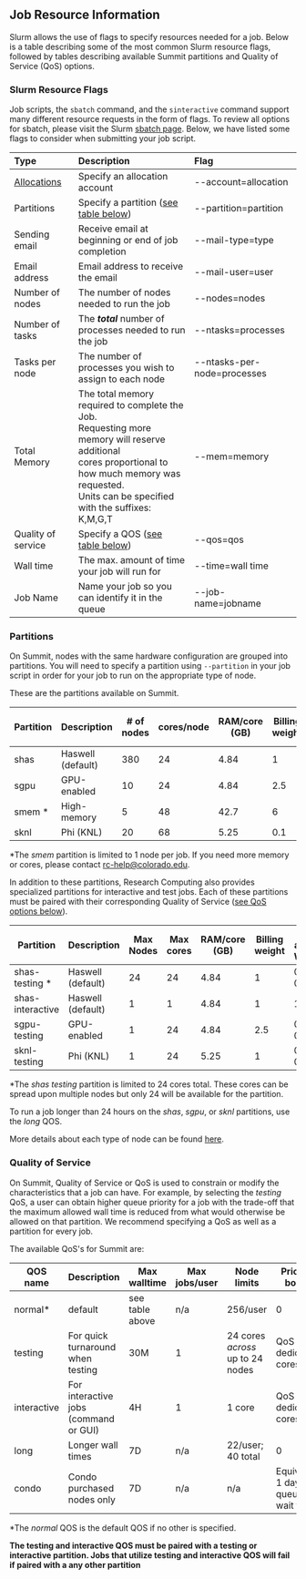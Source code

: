 ## Job Resource Information

Slurm allows the use of flags to specify resources needed for a job. Below is a table describing some of the most common Slurm resource flags, followed by tables describing available Summit partitions and Quality of Service (QoS) options.

### Slurm Resource Flags

Job scripts, the `sbatch` command, and the `sinteractive` command support many different resource requests in the form of flags. To review all options for sbatch, please visit the Slurm [sbatch page](http://slurm.schedmd.com/sbatch.html). Below, we have listed some flags to consider when submitting your job script.

| Type               | Description                                         | Flag                       |
| :----------------- | :-------------------------------------------------- | :------------------------- |
| [Allocations](../access/allocations)    | Specify an allocation account  | --account=allocation       |
| Partitions         | Specify a partition ([see table below](#partitions)) | --partition=partition |
| Sending email      | Receive email at beginning or end of job completion | --mail-type=type           |
| Email address      | Email address to receive the email                  | --mail-user=user           |
| Number of nodes    | The number of nodes needed to run the job           | --nodes=nodes              |
| Number of tasks    | The ***total*** number of processes needed to run the job | --ntasks=processes   |
| Tasks per node     | The number of processes you wish to assign to each node | --ntasks-per-node=processes |
| Total Memory       | The total memory required to complete the Job. <br> Requesting more memory will reserve additional <br> cores proportional to how much memory was requested. <br> Units can be specified with the suffixes: K,M,G,T | --mem=memory |
| Quality of service | Specify a QOS ([see table below](#quality-of-service)) | --qos=qos               |
| Wall time          | The max. amount of time your job will run for       | --time=wall time           |
| Job Name           | Name your job so you can identify it in the queue   | --job-name=jobname         |


### Partitions

On Summit, nodes with the same hardware configuration are grouped into partitions. You will need to specify a partition using `--partition` in your job script in order for your job to run on the appropriate type of node.

These are the partitions available on Summit.

| Partition | Description       | # of nodes | cores/node | RAM/core (GB) | Billing weight | Default and Max Walltime |
| --------- | ----------------- | ---------- | ---------- | ------------- | -------------- | ------------------------ |
| shas      | Haswell (default) | 380        | 24         | 4.84          | 1              | 4H, 24H                  |
| sgpu      | GPU-enabled       | 10         | 24         | 4.84          | 2.5            | 4H, 24H                  |
| smem *    | High-memory       | 5          | 48         | 42.7          | 6              | 4H, 7D                   |
| sknl      | Phi (KNL)         | 20         | 68         | 5.25          | 0.1            | 4H, 24H                  |

*The *smem* partition is limited to 1 node per job. If you need more memory or cores, please contact [rc-help@colorado.edu](rc-help@colorado.edu).

In addition to these partitions, Research Computing also provides specialized partitions for interactive and test jobs. Each of these partitions must be paired with their corresponding Quality of Service ([see QoS options below](#quality-of-service)).

| Partition        | Description       | Max Nodes | Max cores | RAM/core (GB) | Billing weight | Default and Max Walltime |
| ---------------- | ----------------- | --------- | --------- | ------------- | -------------- | ------------------------ |
| shas-testing *   | Haswell (default) | 24        | 24        | 4.84          | 1              | 0.5H, 0.5H               |
| shas-interactive | Haswell (default) | 1         | 1         | 4.84          | 1              | 1H, 4H                   |
| sgpu-testing     | GPU-enabled       | 1         | 24        | 4.84          | 2.5            | 0.5H, 0.5H               |
| sknl-testing     | Phi (KNL)         | 1         | 24        | 5.25          | 1              | 0.5H, 0.5H               |

*The *shas testing* partition is limited to 24 cores total. These cores can be spread upon multiple nodes but only 24 will be available for the partition.

To run a job longer than 24 hours on the *shas*, *sgpu*, or *sknl* partitions, use the *long* QOS.

More details about each type of node can be found [here](https://www.colorado.edu/rc/resources/summit/specifications).

### Quality of Service

On Summit, Quality of Service or QoS is used to constrain or modify the characteristics that a job can have. For example, by selecting the *testing* QoS, a user can obtain higher queue priority for a job with the trade-off that the maximum allowed wall time is reduced from what would otherwise be allowed on that partition. We recommend specifying a QoS as well as a partition for every job.

The available QoS's for Summit are:

| QOS name    | Description                           | Max walltime    | Max jobs/user | Node limits                      | Priority boost                  |
| ----------- | ------------------------------------- | --------------- | ------------- | -------------------------------- | ------------------------------- |
| normal*     | default                               | see table above | n/a           | 256/user                         | 0                               |
| testing     | For quick turnaround when testing     | 30M             | 1             | 24 cores *across* up to 24 nodes | QoS has dedicated cores         |
| interactive | For interactive jobs (command or GUI) | 4H              | 1             | 1 core                           | QoS has dedicated cores         |
| long        | Longer wall times                     | 7D              | n/a           | 22/user; 40 total                | 0                               |
| condo       | Condo purchased nodes only            | 7D              | n/a           | n/a                              | Equiv. of 1 day queue wait time |

*The _normal_ QOS is the default QOS if no other is specified.

**The testing and interactive QOS must be paired with a testing or interactive partition. Jobs that utilize testing and interactive QOS will fail if paired with a any other partition**
